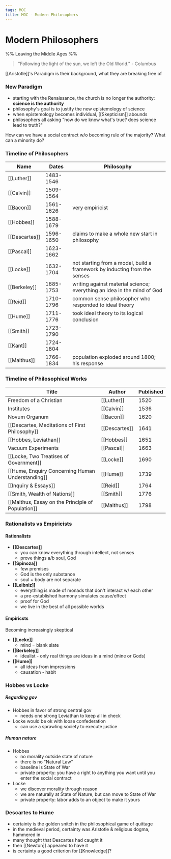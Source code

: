 ```yaml
---
tags: MOC
title: MOC - Modern Philosophers
---
```


# Modern Philosophers 


%% Leaving the Middle Ages %%


> "Following the light of the sun, we left the Old World." - Columbus

[[Aristotle]]'s Paradigm is their background, what they are breaking free of


### New Paradigm
- starting with the Renaissance, the church is no longer the authority: **science is the authority**
- philosophy's goal is to justify the new epistemology of science
- when epistemology becomes individual, [[Skepticism]] abounds
- philosophers all asking "how do we know what's true? does science lead to truth?"



How can we have a social contract w/o becoming rule of the majority? What can a minority do?




### Timeline of Philosophers

| Name          | Dates     | Philosophy                                                                |
| ------------- | --------- | ------------------------------------------------------------------------- |
| [[Luther]]    | 1483-1546 |                                                                           |
| [[Calvin]]    | 1509-1564 |                                                                           |
| [[Bacon]]     | 1561-1626 | very empiricist                                                           |
| [[Hobbes]]    | 1588-1679 |                                                                           |
| [[Descartes]] | 1596-1650 | claims to make a whole new start in philosophy                            |
| [[Pascal]]    | 1623-1662 |                                                                           |
| [[Locke]]     | 1632-1704 | not starting from a model, build a framework by inducting from the senses |
| [[Berkeley]]  | 1685-1753 | writing against material science; everything an idea in the mind of God   |
| [[Reid]]      | 1710-1796 | common sense philosopher who responded to ideal theory                    |
| [[Hume]]      | 1711-1776 | took ideal theory to its logical conclusion                               |
| [[Smith]]     | 1723-1790 |                                                                           |
| [[Kant]]      | 1724-1804 |                                                                           |
| [[Malthus]]   | 1766-1834 | population exploded around 1800; his response                             |




### Timeline of Philosophical Works

| Title                                             | Author        | Published |
| ------------------------------------------------- | ------------- | --------- |
| Freedom of a Christian                            | [[Luther]]    | 1520      |
| Institutes                                        | [[Calvin]]    | 1536      |
| Novum Organum                                     | [[Bacon]]     | 1620      |
| [[Descartes, Meditations of First Philosophy]]    | [[Descartes]] | 1641      |
| [[Hobbes, Leviathan]]                             | [[Hobbes]]    | 1651      |
| Vacuum Experiments                                | [[Pascal]]    | 1663      |
| [[Locke, Two Treatises of Government]]            | [[Locke]]     | 1690      |
| [[Hume, Enquiry Concerning Human Understanding]]  | [[Hume]]      | 1739      |
| [[Inquiry & Essays]]                              | [[Reid]]      | 1764      |
| [[Smith, Wealth of Nations]]                      | [[Smith]]     | 1776      |
| [[Malthus, Essay on the Principle of Population]] | [[Malthus]]   | 1798      |

### Rationalists vs Empiricists
#### Rationalists
- **[[Descartes]]**
	- you can know everything through intellect, not senses
	- prove things a/b soul, God
- **[[Spinoza]]**
	- few premises
	- God is the only substance
	- soul + body are not separate
- **[[Leibniz]]**
	- everything is made of monads that don't interact w/ each other
	- a pre-established harmony simulates cause/effect
	- proof for God
	- we live in the best of all possible worlds
	
#### Empiricsts
Becoming increasingly skeptical
- **[[Locke]]**
	- mind = blank slate
- **[[Berkeley]]**
	- idealist - only real things are ideas in a mind (mine or Gods)
- **[[Hume]]**
	- all ideas from impressions
	- causation - habit



### Hobbes vs Locke
##### Regarding gov
- Hobbes in favor of strong central gov
	- needs one strong Leviathan to keep all in check
- Locke would be ok with loose confederation
	- can use a sprawling society to execute justice
##### Human nature
- Hobbes
	- no morality outside state of nature
	- there is no "Natural Law" 
	- baseline is State of War
	- private property: you have a right to anything you want until you enter the social contract
- Locke
	- we discover morality through reason
	- we are naturally at State of Nature, but can move to State of War
	- private property: labor adds to an object to make it yours


### Descartes to Hume
- certainty is the golden snitch in the philosophical game of quittage
- in the medieval period, certainty was Aristotle & religious dogma, hammered in
- many thought that Descartes had caught it
- then [[Newton]] appeared to have it
- is certainty a good criterion for [[Knowledge]]?


